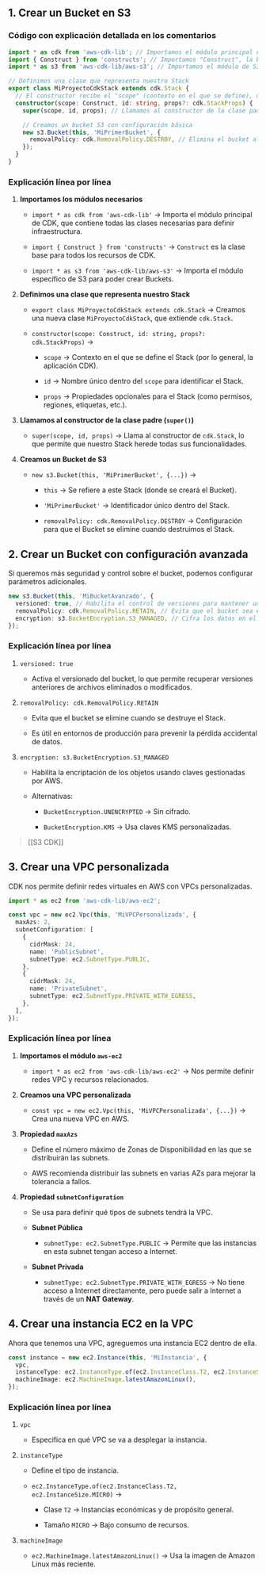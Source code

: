 ## 1. Crear un Bucket en S3

### Código con explicación detallada en los comentarios

```typescript
import * as cdk from 'aws-cdk-lib'; // Importamos el módulo principal de CDK
import { Construct } from 'constructs'; // Importamos "Construct", la base de todos los recursos en CDK
import * as s3 from 'aws-cdk-lib/aws-s3'; // Importamos el módulo de S3 para crear Buckets

// Definimos una clase que representa nuestro Stack
export class MiProyectoCdkStack extends cdk.Stack {
  // El constructor recibe el "scope" (contexto en el que se define), un identificador y propiedades opcionales
  constructor(scope: Construct, id: string, props?: cdk.StackProps) {
    super(scope, id, props); // Llamamos al constructor de la clase padre (cdk.Stack)

    // Creamos un bucket S3 con configuración básica
    new s3.Bucket(this, 'MiPrimerBucket', {
      removalPolicy: cdk.RemovalPolicy.DESTROY, // Elimina el bucket al destruir el Stack
    });
  }
}
```

### Explicación línea por línea

1. **Importamos los módulos necesarios**
    
    - `import * as cdk from 'aws-cdk-lib'` → Importa el módulo principal de CDK, que contiene todas las clases necesarias para definir infraestructura.
        
    - `import { Construct } from 'constructs'` → `Construct` es la clase base para todos los recursos de CDK.
        
    - `import * as s3 from 'aws-cdk-lib/aws-s3'` → Importa el módulo específico de S3 para poder crear Buckets.
        
2. **Definimos una clase que representa nuestro Stack**
    
    - `export class MiProyectoCdkStack extends cdk.Stack` → Creamos una nueva clase `MiProyectoCdkStack`, que extiende `cdk.Stack`.
        
    - `constructor(scope: Construct, id: string, props?: cdk.StackProps)` →
        
        - `scope` → Contexto en el que se define el Stack (por lo general, la aplicación CDK).
            
        - `id` → Nombre único dentro del `scope` para identificar el Stack.
            
        - `props` → Propiedades opcionales para el Stack (como permisos, regiones, etiquetas, etc.).
            
3. **Llamamos al constructor de la clase padre (`super()`)**
    
    - `super(scope, id, props)` → Llama al constructor de `cdk.Stack`, lo que permite que nuestro Stack herede todas sus funcionalidades.
        
4. **Creamos un Bucket de S3**
    
    - `new s3.Bucket(this, 'MiPrimerBucket', {...})` →
        
        - `this` → Se refiere a este Stack (donde se creará el Bucket).
            
        - `'MiPrimerBucket'` → Identificador único dentro del Stack.
            
        - `removalPolicy: cdk.RemovalPolicy.DESTROY` → Configuración para que el Bucket se elimine cuando destruimos el Stack.
            

## 2. Crear un Bucket con configuración avanzada

Si queremos más seguridad y control sobre el bucket, podemos configurar parámetros adicionales.

```typescript
new s3.Bucket(this, 'MiBucketAvanzado', {
  versioned: true, // Habilita el control de versiones para mantener un historial de los objetos
  removalPolicy: cdk.RemovalPolicy.RETAIN, // Evita que el bucket sea eliminado accidentalmente
  encryption: s3.BucketEncryption.S3_MANAGED, // Cifra los datos en el bucket con claves gestionadas por AWS
});
```

### Explicación línea por línea

1. `versioned: true`
    
    - Activa el versionado del bucket, lo que permite recuperar versiones anteriores de archivos eliminados o modificados.
        
2. `removalPolicy: cdk.RemovalPolicy.RETAIN`
    
    - Evita que el bucket se elimine cuando se destruye el Stack.
        
    - Es útil en entornos de producción para prevenir la pérdida accidental de datos.
        
3. `encryption: s3.BucketEncryption.S3_MANAGED`
    
    - Habilita la encriptación de los objetos usando claves gestionadas por AWS.
        
    - Alternativas:
        
        - `BucketEncryption.UNENCRYPTED` → Sin cifrado.
            
        - `BucketEncryption.KMS` → Usa claves KMS personalizadas.
            


> [[S3 CDK]]

## 3. Crear una VPC personalizada

CDK nos permite definir redes virtuales en AWS con VPCs personalizadas.

```typescript
import * as ec2 from 'aws-cdk-lib/aws-ec2'; 

const vpc = new ec2.Vpc(this, 'MiVPCPersonalizada', {
  maxAzs: 2, 
  subnetConfiguration: [ 
    {
      cidrMask: 24, 
      name: 'PublicSubnet', 
      subnetType: ec2.SubnetType.PUBLIC,
    },
    {
      cidrMask: 24,
      name: 'PrivateSubnet',
      subnetType: ec2.SubnetType.PRIVATE_WITH_EGRESS, 
    },
  ],
});
```

### Explicación línea por línea

1. **Importamos el módulo `aws-ec2`**
    
    - `import * as ec2 from 'aws-cdk-lib/aws-ec2'` → Nos permite definir redes VPC y recursos relacionados.
        
2. **Creamos una VPC personalizada**
    
    - `const vpc = new ec2.Vpc(this, 'MiVPCPersonalizada', {...})` → Crea una nueva VPC en AWS.
        
3. **Propiedad `maxAzs`**
    
    - Define el número máximo de Zonas de Disponibilidad en las que se distribuirán las subnets.
        
    - AWS recomienda distribuir las subnets en varias AZs para mejorar la tolerancia a fallos.
        
4. **Propiedad `subnetConfiguration`**
    
    - Se usa para definir qué tipos de subnets tendrá la VPC.
        
    - **Subnet Pública**
        
        - `subnetType: ec2.SubnetType.PUBLIC` → Permite que las instancias en esta subnet tengan acceso a Internet.
            
    - **Subnet Privada**
        
        - `subnetType: ec2.SubnetType.PRIVATE_WITH_EGRESS` → No tiene acceso a Internet directamente, pero puede salir a Internet a través de un **NAT Gateway**.
            

## 4. Crear una instancia EC2 en la VPC

Ahora que tenemos una VPC, agreguemos una instancia EC2 dentro de ella.

```typescript
const instance = new ec2.Instance(this, 'MiInstancia', {
  vpc, 
  instanceType: ec2.InstanceType.of(ec2.InstanceClass.T2, ec2.InstanceSize.MICRO), 
  machineImage: ec2.MachineImage.latestAmazonLinux(), 
});
```

### Explicación línea por línea

1. `vpc`
    
    - Especifica en qué VPC se va a desplegar la instancia.
        
2. `instanceType`
    
    - Define el tipo de instancia.
        
    - `ec2.InstanceType.of(ec2.InstanceClass.T2, ec2.InstanceSize.MICRO)` →
        
        - Clase `T2` → Instancias económicas y de propósito general.
            
        - Tamaño `MICRO` → Bajo consumo de recursos.
            
3. `machineImage`
    
    - `ec2.MachineImage.latestAmazonLinux()` → Usa la imagen de Amazon Linux más reciente.
        
